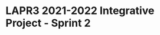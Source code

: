 LAPR3 2021-2022 Integrative Project - Sprint 2
=============================================================================
